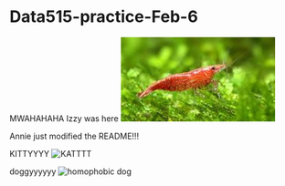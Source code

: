 # Data515-practice-Feb-6
MWAHAHAHA Izzy was here 
![alt text](download.jpeg "shrimp")

Annie just modified the README!!!


KITTYYYY
![KATTTT](https://media.giphy.com/media/vFKqnCdLPNOKc/giphy.gif)


doggyyyyyy
![homophobic dog](https://media3.giphy.com/media/gKHGnB1ml0moQdjhEJ/200w.gif?cid=6c09b952clr5j7b5q1lq8nc5rkqrfuuxzexgputtex0j14aq&ep=v1_gifs_search&rid=200w.gif&ct=g)